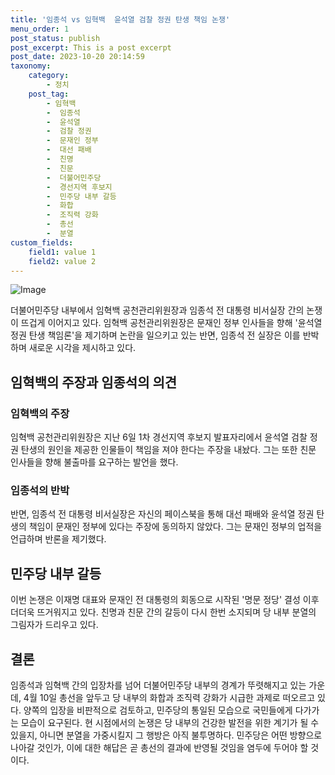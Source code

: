 ```yaml
---
title: '임종석 vs 임혁백  윤석열 검찰 정권 탄생 책임 논쟁'
menu_order: 1
post_status: publish
post_excerpt: This is a post excerpt
post_date: 2023-10-20 20:14:59
taxonomy:
    category:
        - 정치
    post_tag:
        - 임혁백
        -  임종석
        -  윤석열
        -  검찰 정권
        -  문재인 정부
        -  대선 패배
        -  친명
        -  친문
        -  더불어민주당
        -  경선지역 후보지
        -  민주당 내부 갈등
        -  화합
        -  조직력 강화
        -  총선
        -  분열
custom_fields:
    field1: value 1
    field2: value 2
---
```


![Image](https://imgnews.pstatic.net/image/123/2024/02/07/0002327054_001_20240207075703197.png?type=w647)


더불어민주당 내부에서 임혁백 공천관리위원장과 임종석 전 대통령 비서실장 간의 논쟁이 뜨겁게 이어지고 있다. 임혁백 공천관리위원장은 문재인 정부 인사들을 향해 '윤석열 정권 탄생 책임론'을 제기하며 논란을 일으키고 있는 반면, 임종석 전 실장은 이를 반박하며 새로운 시각을 제시하고 있다.

## 임혁백의 주장과 임종석의 의견

### 임혁백의 주장
임혁백 공천관리위원장은 지난 6일 1차 경선지역 후보지 발표자리에서 윤석열 검찰 정권 탄생의 원인을 제공한 인물들이 책임을 져야 한다는 주장을 내놨다. 그는 또한 친문 인사들을 향해 불출마를 요구하는 발언을 했다.

### 임종석의 반박
반면, 임종석 전 대통령 비서실장은 자신의 페이스북을 통해 대선 패배와 윤석열 정권 탄생의 책임이 문재인 정부에 있다는 주장에 동의하지 않았다. 그는 문재인 정부의 업적을 언급하며 반론을 제기했다.

## 민주당 내부 갈등

이번 논쟁은 이재명 대표와 문재인 전 대통령의 회동으로 시작된 '명문 정당' 결성 이후 더더욱 뜨거워지고 있다. 친명과 친문 간의 갈등이 다시 한번 소지되며 당 내부 분열의 그림자가 드리우고 있다.

## 결론

임종석과 임혁백 간의 입장차를 넘어 더불어민주당 내부의 경계가 뚜렷해지고 있는 가운데, 4월 10일 총선을 앞두고 당 내부의 화합과 조직력 강화가 시급한 과제로 떠오르고 있다. 양쪽의 입장을 비판적으로 검토하고, 민주당의 통일된 모습으로 국민들에게 다가가는 모습이 요구된다. 현 시점에서의 논쟁은 당 내부의 건강한 발전을 위한 계기가 될 수 있을지, 아니면 분열을 가중시킬지 그 행방은 아직 불투명하다. 민주당은 어떤 방향으로 나아갈 것인가, 이에 대한 해답은 곧 총선의 결과에 반영될 것임을 염두에 두어야 할 것이다.
